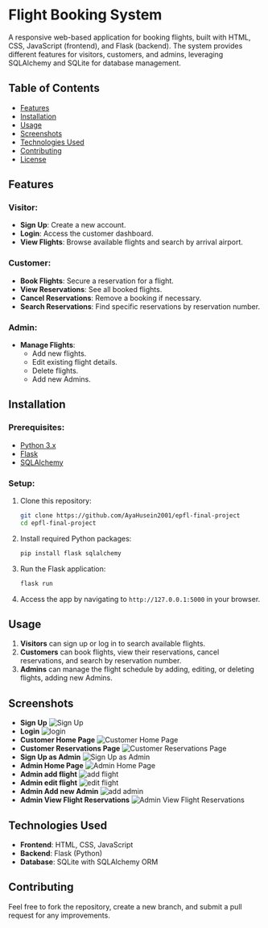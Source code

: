 # Flight Booking System

A responsive web-based application for booking flights, built with HTML, CSS, JavaScript (frontend), and Flask (backend). The system provides different features for visitors, customers, and admins, leveraging SQLAlchemy and SQLite for database management.

## Table of Contents

- [Features](#features)
- [Installation](#installation)
- [Usage](#usage)
- [Screenshots](#screenshots)
- [Technologies Used](#technologies-used)
- [Contributing](#contributing)
- [License](#license)

## Features

### Visitor:
- **Sign Up**: Create a new account.
- **Login**: Access the customer dashboard.
- **View Flights**: Browse available flights and search by arrival airport.

### Customer:
- **Book Flights**: Secure a reservation for a flight.
- **View Reservations**: See all booked flights.
- **Cancel Reservations**: Remove a booking if necessary.
- **Search Reservations**: Find specific reservations by reservation number.

### Admin:
- **Manage Flights**: 
  - Add new flights.
  - Edit existing flight details.
  - Delete flights.
  - Add new Admins.

## Installation

### Prerequisites:
- [Python 3.x](https://www.python.org/)
- [Flask](https://flask.palletsprojects.com/en/2.0.x/)
- [SQLAlchemy](https://www.sqlalchemy.org/)

### Setup:

1. Clone this repository:
    ```bash
    git clone https://github.com/AyaHusein2001/epfl-final-project
    cd epfl-final-project
    ```

2. Install required Python packages:
    ```bash
    pip install flask sqlalchemy
    ```

3. Run the Flask application:
    ```bash
    flask run
    ```

4. Access the app by navigating to `http://127.0.0.1:5000` in your browser.

## Usage

1. **Visitors** can sign up or log in to search available flights.
2. **Customers** can book flights, view their reservations, cancel reservations, and search by reservation number.
3. **Admins** can manage the flight schedule by adding, editing, or deleting flights, adding new Admins.

## Screenshots
- **Sign Up**
![Sign Up](screenshots/image.png)
- **Login**
![login](screenshots/image-2.png)
- **Customer Home Page**
![Customer Home Page](screenshots/image-7.png)
- **Customer Reservations Page**
![Customer Reservations Page](screenshots/image-9.png)
- **Sign Up as Admin**
![Sign Up as Admin](screenshots/image-1.png)
- **Admin Home Page**
![Admin Home Page](screenshots/image-80.png)
- **Admin add flight**
![add flight](screenshots/image-3.png)
- **Admin edit flight**
![edit flight](screenshots/image-10.png)
- **Admin Add new Admin**
![add admin](screenshots/image-4.png)
- **Admin View Flight Reservations**
![Admin View Flight Reservations](screenshots/image-11.png)

## Technologies Used

- **Frontend**: HTML, CSS, JavaScript
- **Backend**: Flask (Python)
- **Database**: SQLite with SQLAlchemy ORM

## Contributing

Feel free to fork the repository, create a new branch, and submit a pull request for any improvements.